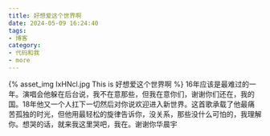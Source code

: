 ```yaml
---
title: 好想爱这个世界啊
date: 2024-05-09 16:24:40
tags:
- 博客
category:
- 代码和我
- more
---
```

{% asset_img IxHNcl.jpg This is 好想爱这个世界啊 %}
16年应该是最难过的一年。演唱会他躲在后台说，我不在意那些，但我在意你们，谢谢你们还在，我的国。18年他又一个人扛下一切然后对你说欢迎进入新世界。这首歌承载了他最痛苦孤独的时光，但他用最轻松的旋律告诉你，没关系，那些没什么可怕的，我理解你。想哭的话，就来我这里哭吧，我在。谢谢你华晨宇